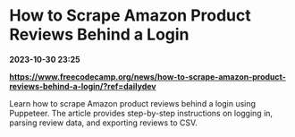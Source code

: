 # How to Scrape Amazon Product Reviews Behind a Login

**2023-10-30 23:25**

**https://www.freecodecamp.org/news/how-to-scrape-amazon-product-reviews-behind-a-login/?ref=dailydev**

Learn how to scrape Amazon product reviews behind a login using Puppeteer. The article provides step-by-step instructions on logging in, parsing review data, and exporting reviews to CSV.